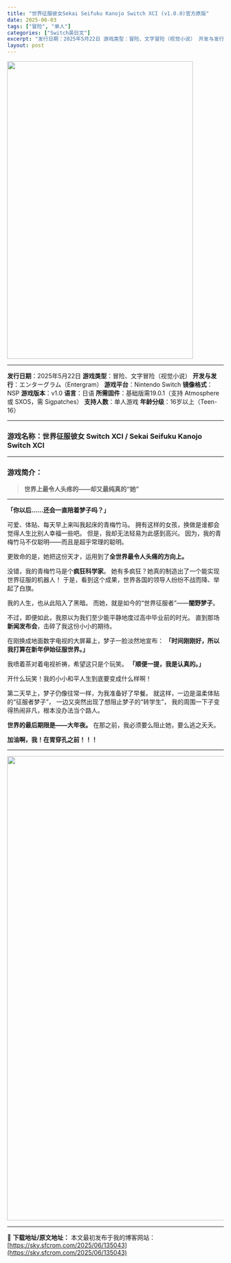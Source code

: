 ```yaml
---
title: "世界征服彼女Sekai Seifuku Kanojo Switch XCI (v1.0.0)官方原版"
date: 2025-06-03
tags: ["冒险", "单人"]
categories: ["Switch英日文"]
excerpt: "发行日期：2025年5月22日 游戏类型：冒险、文字冒险（视觉小说） 开发与发行：エンターグラム（Entergram） 游戏平台：Nintendo Switch 镜像格式：NSP 游戏版本：v1.0 语言：日语 所需固件：基础版需19.0.1（支持 Atmosphere 或 SXOS，需 Sigpa&hellip;"
layout: post
---
```


<img class="aligncenter size-full wp-image-135031" src="https://sky.sfcrom.com/wp-content/uploads/2025/06/2025060303352655.webp" alt="" width="432" height="692" />

<hr />

<strong>发行日期</strong>：2025年5月22日
<strong>游戏类型</strong>：冒险、文字冒险（视觉小说）
<strong>开发与发行</strong>：エンターグラム（Entergram）
<strong>游戏平台</strong>：Nintendo Switch
<strong>镜像格式</strong>：NSP
<strong>游戏版本</strong>：v1.0
<strong>语言</strong>：日语
<strong>所需固件</strong>：基础版需19.0.1（支持 Atmosphere 或 SXOS，需 Sigpatches）
<strong>支持人数</strong>：单人游戏
<strong>年龄分级</strong>：16岁以上（Teen-16）

<hr />

<h3>游戏名称：世界征服彼女 Switch XCI / <strong>Sekai Seifuku Kanojo Switch XCI</strong></h3>

<hr />

<h3>游戏简介：</h3>
<blockquote><strong>世界上最令人头疼的——却又最纯真的“她”</strong></blockquote>

<hr />

<strong>「你以后……还会一直陪着梦子吗？」</strong>

可爱、体贴、每天早上来叫我起床的青梅竹马。
拥有这样的女孩，换做是谁都会觉得人生比别人幸福一些吧。
但是，我却无法轻易为此感到高兴。
因为，我的青梅竹马不仅聪明——而且是超乎常理的聪明。

更致命的是，她把这份天才，运用到了<strong>全世界最令人头痛的方向上。</strong>

没错，我的青梅竹马是个<strong>疯狂科学家</strong>。
她有多疯狂？她真的制造出了一个能实现世界征服的机器人！
于是，看到这个成果，世界各国的领导人纷纷不战而降、举起了白旗。

我的人生，也从此陷入了黑暗。
而她，就是如今的“世界征服者”——<strong>闇野梦子</strong>。

不过，即便如此，我原以为我们至少能平静地度过高中毕业前的时光。
直到那场<strong>新闻发布会</strong>，击碎了我这份小小的期待。

在刚换成地面数字电视的大屏幕上，梦子一脸淡然地宣布：
<strong>「时间刚刚好，所以我打算在新年伊始征服世界。」</strong>

我喷着茶对着电视祈祷，希望这只是个玩笑。
<strong>「顺便一提，我是认真的。」</strong>

开什么玩笑！我的小小和平人生到底要变成什么样啊！

第二天早上，梦子仍像往常一样，为我准备好了早餐。
就这样，一边是温柔体贴的“征服者梦子”，
一边又突然出现了想阻止梦子的“转学生”，
我的周围一下子变得热闹非凡，根本没办法当个路人。

<strong>世界的最后期限是——大年夜。</strong>
在那之前，我必须要么阻止她，要么逃之夭夭。

<strong>加油啊，我！在胃穿孔之前！！！</strong>

<hr />

<img class="aligncenter size-full wp-image-135030" src="https://sky.sfcrom.com/wp-content/uploads/2025/06/2025060303352514.webp" alt="" width="1920" height="1080" />

---
📖 **下载地址/原文地址：** 本文最初发布于我的博客网站：[https://sky.sfcrom.com/2025/06/135043](https://sky.sfcrom.com/2025/06/135043)
